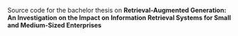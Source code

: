 Source code for the bachelor thesis on **Retrieval-Augmented Generation: An Investigation on the Impact on Information Retrieval Systems for Small and Medium-Sized Enterprises**
